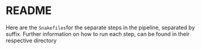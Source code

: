 # README

Here are the `Snakefiles`for the separate steps in the pipeline, separated by suffix.
Further information on how to run each step, can be found in their respective directory
